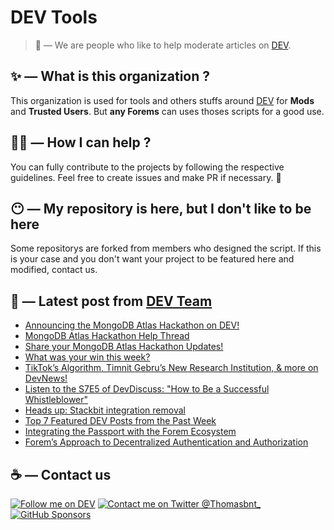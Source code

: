 # DEV Tools

> 🔧 — We are people who like to help moderate articles on [DEV](https://dev.to).

## ✨ — What is this organization ?

This organization is used for tools and others stuffs around [DEV](https://dev.to) for **Mods** and **Trusted Users**. But __any Forems__ can uses thoses scripts for a good use.


## 💪🏼 — How I can help ?

You can fully contribute to the projects by following the respective guidelines. Feel free to create issues and make PR if necessary. 🎉

## 😶 — My repository is here, but I don't like to be here

Some repositorys are forked from members who designed the script. If this is your case and you don't want your project to be featured here and modified, contact us.

## 📝 — Latest post from [DEV Team](https://dev.to/devteam)

<!-- BLOG-POST-LIST:START -->
- [Announcing the MongoDB Atlas Hackathon on DEV!](https://dev.to/devteam/announcing-the-mongodb-atlas-hackathon-on-dev-4b6m)
- [MongoDB Atlas Hackathon Help Thread](https://dev.to/devteam/mongodb-atlas-hackathon-help-thread-3g3a)
- [Share your MongoDB Atlas Hackathon Updates!](https://dev.to/devteam/share-your-mongodb-atlas-hackathon-updates-5g4k)
- [What was your win this week?](https://dev.to/devteam/what-was-your-win-this-week-fhe)
- [TikTok’s Algorithm, Timnit Gebru’s New Research Institution, &amp; more on DevNews!](https://dev.to/devteam/tiktoks-algorithm-timnit-gebrus-new-research-institution-and-more-more-on-devnews-3447)
- [Listen to the S7E5 of DevDiscuss: &quot;How to Be a Successful Whistleblower&quot;](https://dev.to/devteam/listen-to-the-s7e5-of-devdiscuss-how-to-be-a-successful-whistleblower-34jc)
- [Heads up: Stackbit integration removal](https://dev.to/devteam/heads-up-stackbit-integration-removal-2m11)
- [Top 7 Featured DEV Posts from the Past Week](https://dev.to/devteam/top-7-featured-dev-posts-from-the-past-week-4c7j)
- [Integrating the Passport with the Forem Ecosystem](https://dev.to/devteam/integrating-the-passport-with-the-forem-ecosystem-42ea)
- [Forem’s Approach to Decentralized Authentication and Authorization](https://dev.to/devteam/forems-approach-to-decentralized-authentication-and-authorization-49a1)
<!-- BLOG-POST-LIST:END -->


## ☕ — Contact us

[![Follow me on DEV](https://img.shields.io/badge/dev.to-%2308090A.svg?&style=for-the-badge&logo=dev.to&logoColor=white&alt=devto)](https://dev.to/thomasbnt)
[![Contact me on Twitter @Thomasbnt_](https://img.shields.io/badge/Contact%20me%20on%20Twitter-%231DA1F2.svg?&style=for-the-badge&logo=twitter&logoColor=white&alt=twitter)](https://twitter.com/messages/1142357270-1142357270?text=Hello,%20I%20contact%20you%20from%20devtotools%20&recipient_id=1142357270) [![GitHub Sponsors](https://img.shields.io/badge/Sponsor%20me-%23EA54AE.svg?&style=for-the-badge&logo=github-sponsors&logoColor=white)](https://github.com/sponsors/thomasbnt)


